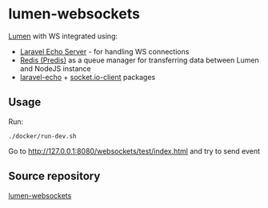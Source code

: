 # lumen-websockets

[Lumen](https://github.com/laravel/lumen) with WS integrated using:

- [Laravel Echo Server](https://github.com/tlaverdure/laravel-echo-server) - for handling WS connections
- [Redis (Predis)](https://github.com/predis/predis) as a queue manager for transferring data between Lumen and NodeJS instance
- [laravel-echo](https://github.com/laravel/echo) + [socket.io-client](https://github.com/socketio/socket.io-client) packages

## Usage

Run:

    ./docker/run-dev.sh

Go to http://127.0.0.1:8080/websockets/test/index.html and try to send event

## Source repository

[lumen-websockets](https://bitbucket.org/junsenior/lumen-websockets/src/master/)

